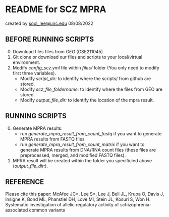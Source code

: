 # README for SCZ MPRA
created by sool_lee@unc.edu
08/08/2022

## BEFORE RUNNING SCRIPTS

0. Download files files from _GEO_ (GSE211045)
1. Git clone or download our files and scripts to your local/virtual environment.
2. Modify _config_scz.yml_ file within _files/_ folder (You only need to modify first three variables). 
    - Modify _script_dir:_ to identify where the scripts/ from github are stored.
    - Modify _scz_file_foldername:_ to identify where the files from GEO are stored. 
    - Modify _output_file_dir:_ to identify the location of the mpra result.

## RUNNING SCRIPTS

0. Generate MPRA results:
    - run _generate_mpra_result_from_count_fastq_ if you want to generate MPRA results from FASTQ files
    - run _generate_mpra_result_from_count_matrix_ if you want to generate MPRA results from DNA/RNA count files (these files are preprocessed, merged, and modified FASTQ files).
1. MPRA result will be created within the folder you specificied above (_output_file_dir:_).

## REFERENCE
Please cite this paper: McAfee JC*, Lee S*, Lee J, Bell JL, Krupa O, Davis J, Insigne K, Bond ML, Phanstiel DH, Love MI, Stein JL, Kosuri S, Won H. Systematic investigation of allelic regulatory activity of schizophrenia-associated common variants
